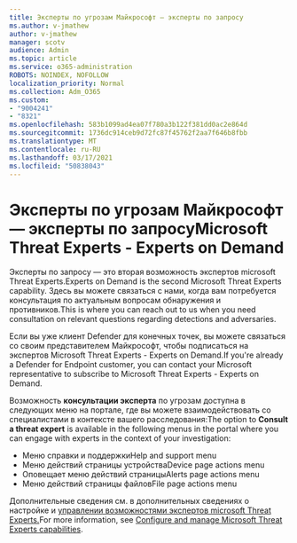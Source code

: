```yaml
---
title: Эксперты по угрозам Майкрософт — эксперты по запросу
ms.author: v-jmathew
author: v-jmathew
manager: scotv
audience: Admin
ms.topic: article
ms.service: o365-administration
ROBOTS: NOINDEX, NOFOLLOW
localization_priority: Normal
ms.collection: Adm_O365
ms.custom:
- "9004241"
- "8321"
ms.openlocfilehash: 583b1099ad4ea07f780a3b122f381dd0ac2e864d
ms.sourcegitcommit: 1736dc914ceb9d72fc87f45762f2aa7f646b8fbb
ms.translationtype: MT
ms.contentlocale: ru-RU
ms.lasthandoff: 03/17/2021
ms.locfileid: "50838043"
---
```

# <a name="microsoft-threat-experts---experts-on-demand"></a><span data-ttu-id="2a0ad-102">Эксперты по угрозам Майкрософт — эксперты по запросу</span><span class="sxs-lookup"><span data-stu-id="2a0ad-102">Microsoft Threat Experts - Experts on Demand</span></span>

<span data-ttu-id="2a0ad-103">Эксперты по запросу — это вторая возможность экспертов microsoft Threat Experts.</span><span class="sxs-lookup"><span data-stu-id="2a0ad-103">Experts on Demand is the second Microsoft Threat Experts capability.</span></span> <span data-ttu-id="2a0ad-104">Здесь вы можете связаться с нами, когда вам потребуется консультация по актуальным вопросам обнаружения и противников.</span><span class="sxs-lookup"><span data-stu-id="2a0ad-104">This is where you can reach out to us when you need consultation on relevant questions regarding detections and adversaries.</span></span>

<span data-ttu-id="2a0ad-105">Если вы уже клиент Defender для конечных точек, вы можете связаться со своим представителем Майкрософт, чтобы подписаться на экспертов Microsoft Threat Experts - Experts on Demand.</span><span class="sxs-lookup"><span data-stu-id="2a0ad-105">If you're already a Defender for Endpoint customer, you can contact your Microsoft representative to subscribe to Microsoft Threat Experts - Experts on Demand.</span></span>

<span data-ttu-id="2a0ad-106">Возможность **консультации эксперта** по угрозам доступна в следующих меню на портале, где вы можете взаимодействовать со специалистами в контексте вашего расследования:</span><span class="sxs-lookup"><span data-stu-id="2a0ad-106">The option to **Consult a threat expert** is available in the following menus in the portal where you can engage with experts in the context of your investigation:</span></span>

- <span data-ttu-id="2a0ad-107">Меню справки и поддержки</span><span class="sxs-lookup"><span data-stu-id="2a0ad-107">Help and support menu</span></span>
- <span data-ttu-id="2a0ad-108">Меню действий страницы устройства</span><span class="sxs-lookup"><span data-stu-id="2a0ad-108">Device page actions menu</span></span>
- <span data-ttu-id="2a0ad-109">Оповещает меню действий страницы</span><span class="sxs-lookup"><span data-stu-id="2a0ad-109">Alerts page actions menu</span></span>
- <span data-ttu-id="2a0ad-110">Меню действий страницы файлов</span><span class="sxs-lookup"><span data-stu-id="2a0ad-110">File page actions menu</span></span>

<span data-ttu-id="2a0ad-111">Дополнительные сведения см. в дополнительных сведениях о настройке и [управлении возможностями экспертов microsoft Threat Experts.](https://docs.microsoft.com/windows/security/threat-protection/microsoft-defender-atp/configure-microsoft-threat-experts)</span><span class="sxs-lookup"><span data-stu-id="2a0ad-111">For more information, see [Configure and manage Microsoft Threat Experts capabilities](https://docs.microsoft.com/windows/security/threat-protection/microsoft-defender-atp/configure-microsoft-threat-experts).</span></span>
